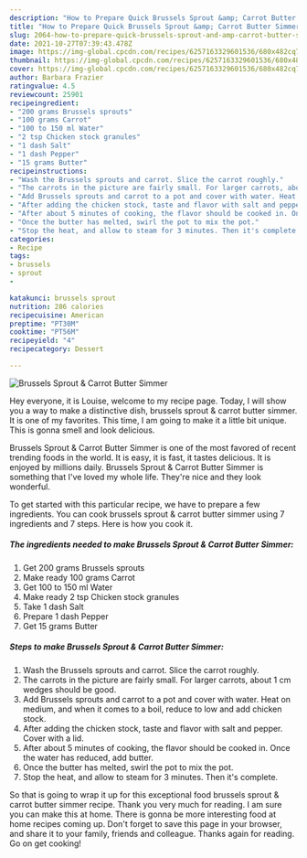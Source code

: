 ```yaml
---
description: "How to Prepare Quick Brussels Sprout &amp; Carrot Butter Simmer"
title: "How to Prepare Quick Brussels Sprout &amp; Carrot Butter Simmer"
slug: 2064-how-to-prepare-quick-brussels-sprout-and-amp-carrot-butter-simmer
date: 2021-10-27T07:39:43.478Z
image: https://img-global.cpcdn.com/recipes/6257163329601536/680x482cq70/brussels-sprout-carrot-butter-simmer-recipe-main-photo.jpg
thumbnail: https://img-global.cpcdn.com/recipes/6257163329601536/680x482cq70/brussels-sprout-carrot-butter-simmer-recipe-main-photo.jpg
cover: https://img-global.cpcdn.com/recipes/6257163329601536/680x482cq70/brussels-sprout-carrot-butter-simmer-recipe-main-photo.jpg
author: Barbara Frazier
ratingvalue: 4.5
reviewcount: 25901
recipeingredient:
- "200 grams Brussels sprouts"
- "100 grams Carrot"
- "100 to 150 ml Water"
- "2 tsp Chicken stock granules"
- "1 dash Salt"
- "1 dash Pepper"
- "15 grams Butter"
recipeinstructions:
- "Wash the Brussels sprouts and carrot. Slice the carrot roughly."
- "The carrots in the picture are fairly small. For larger carrots, about 1 cm wedges should be good."
- "Add Brussels sprouts and carrot to a pot and cover with water. Heat on medium, and when it comes to a boil, reduce to low and add chicken stock."
- "After adding the chicken stock, taste and flavor with salt and pepper. Cover with a lid."
- "After about 5 minutes of cooking, the flavor should be cooked in. Once the water has reduced, add butter."
- "Once the butter has melted, swirl the pot to mix the pot."
- "Stop the heat, and allow to steam for 3 minutes. Then it's complete."
categories:
- Recipe
tags:
- brussels
- sprout
- 

katakunci: brussels sprout  
nutrition: 286 calories
recipecuisine: American
preptime: "PT30M"
cooktime: "PT56M"
recipeyield: "4"
recipecategory: Dessert

---
```



![Brussels Sprout & Carrot Butter Simmer](https://img-global.cpcdn.com/recipes/6257163329601536/680x482cq70/brussels-sprout-carrot-butter-simmer-recipe-main-photo.jpg)

Hey everyone, it is Louise, welcome to my recipe page. Today, I will show you a way to make a distinctive dish, brussels sprout & carrot butter simmer. It is one of my favorites. This time, I am going to make it a little bit unique. This is gonna smell and look delicious.



Brussels Sprout & Carrot Butter Simmer is one of the most favored of recent trending foods in the world. It is easy, it is fast, it tastes delicious. It is enjoyed by millions daily. Brussels Sprout & Carrot Butter Simmer is something that I've loved my whole life. They're nice and they look wonderful.


To get started with this particular recipe, we have to prepare a few ingredients. You can cook brussels sprout & carrot butter simmer using 7 ingredients and 7 steps. Here is how you cook it.

<!--inarticleads1-->

##### The ingredients needed to make Brussels Sprout & Carrot Butter Simmer:

1. Get 200 grams Brussels sprouts
1. Make ready 100 grams Carrot
1. Get 100 to 150 ml Water
1. Make ready 2 tsp Chicken stock granules
1. Take 1 dash Salt
1. Prepare 1 dash Pepper
1. Get 15 grams Butter




<!--inarticleads2-->

##### Steps to make Brussels Sprout & Carrot Butter Simmer:

1. Wash the Brussels sprouts and carrot. Slice the carrot roughly.
1. The carrots in the picture are fairly small. For larger carrots, about 1 cm wedges should be good.
1. Add Brussels sprouts and carrot to a pot and cover with water. Heat on medium, and when it comes to a boil, reduce to low and add chicken stock.
1. After adding the chicken stock, taste and flavor with salt and pepper. Cover with a lid.
1. After about 5 minutes of cooking, the flavor should be cooked in. Once the water has reduced, add butter.
1. Once the butter has melted, swirl the pot to mix the pot.
1. Stop the heat, and allow to steam for 3 minutes. Then it's complete.




So that is going to wrap it up for this exceptional food brussels sprout & carrot butter simmer recipe. Thank you very much for reading. I am sure you can make this at home. There is gonna be more interesting food at home recipes coming up. Don't forget to save this page in your browser, and share it to your family, friends and colleague. Thanks again for reading. Go on get cooking!
